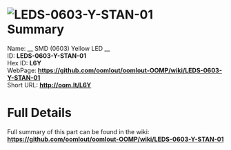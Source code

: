 
![LEDS-0603-Y-STAN-01](https://github.com/oomlout/oomlout-OOMP/blob/master/parts/LEDS-0603-Y-STAN-01/LEDS-0603-Y-STAN-01_420.jpg)   
Summary
=================
  
Name: __ SMD (0603) Yellow LED __    
ID: __LEDS-0603-Y-STAN-01__   
Hex ID: __L6Y__   
WebPage: __https://github.com/oomlout/oomlout-OOMP/wiki/LEDS-0603-Y-STAN-01__   
Short URL: __http://oom.lt/L6Y__   

Full Details
==========================
Full summary of this part can be found in the wiki:   
__https://github.com/oomlout/oomlout-OOMP/wiki/LEDS-0603-Y-STAN-01__    

